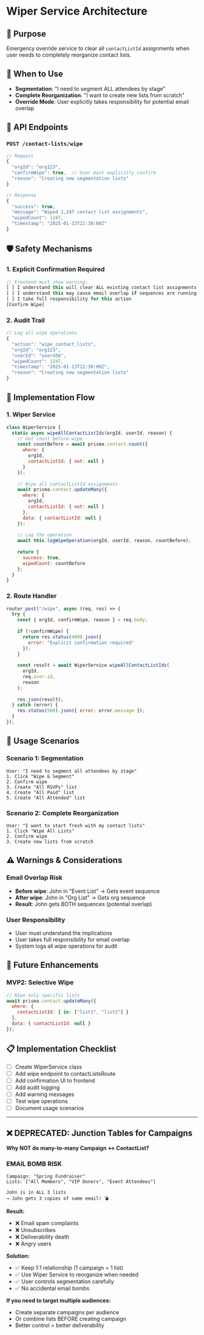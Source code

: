 # Wiper Service Architecture

## 🎯 Purpose
Emergency override service to clear all `contactListId` assignments when user needs to completely reorganize contact lists.

## 🚨 When to Use
- **Segmentation**: "I need to segment ALL attendees by stage"
- **Complete Reorganization**: "I want to create new lists from scratch"
- **Override Mode**: User explicitly takes responsibility for potential email overlap

## 🔧 API Endpoints

### `POST /contact-lists/wipe`
```javascript
// Request
{
  "orgId": "org123",
  "confirmWipe": true,  // User must explicitly confirm
  "reason": "Creating new segmentation lists"
}

// Response
{
  "success": true,
  "message": "Wiped 1,247 contact list assignments",
  "wipedCount": 1247,
  "timestamp": "2025-01-13T22:30:00Z"
}
```

## 🛡️ Safety Mechanisms

### 1. Explicit Confirmation Required
```javascript
// Frontend must show warning:
[ ] I understand this will clear ALL existing contact list assignments
[ ] I understand this may cause email overlap if sequences are running
[ ] I take full responsibility for this action
[Confirm Wipe]
```

### 2. Audit Trail
```javascript
// Log all wipe operations
{
  "action": "wipe_contact_lists",
  "orgId": "org123", 
  "userId": "user456",
  "wipedCount": 1247,
  "timestamp": "2025-01-13T22:30:00Z",
  "reason": "Creating new segmentation lists"
}
```

## 🔄 Implementation Flow

### 1. Wiper Service
```javascript
class WiperService {
  static async wipeAllContactListIds(orgId, userId, reason) {
    // Get count before wipe
    const countBefore = await prisma.contact.count({
      where: { 
        orgId,
        contactListId: { not: null }
      }
    });
    
    // Wipe all contactListId assignments
    await prisma.contact.updateMany({
      where: { 
        orgId,
        contactListId: { not: null }
      },
      data: { contactListId: null }
    });
    
    // Log the operation
    await this.logWipeOperation(orgId, userId, reason, countBefore);
    
    return {
      success: true,
      wipedCount: countBefore
    };
  }
}
```

### 2. Route Handler
```javascript
router.post("/wipe", async (req, res) => {
  try {
    const { orgId, confirmWipe, reason } = req.body;
    
    if (!confirmWipe) {
      return res.status(400).json({ 
        error: "Explicit confirmation required" 
      });
    }
    
    const result = await WiperService.wipeAllContactListIds(
      orgId, 
      req.user.id, 
      reason
    );
    
    res.json(result);
  } catch (error) {
    res.status(500).json({ error: error.message });
  }
});
```

## 🎯 Usage Scenarios

### Scenario 1: Segmentation
```
User: "I need to segment all attendees by stage"
1. Click "Wipe & Segment" 
2. Confirm wipe
3. Create "All RSVPs" list
4. Create "All Paid" list  
5. Create "All Attended" list
```

### Scenario 2: Complete Reorganization
```
User: "I want to start fresh with my contact lists"
1. Click "Wipe All Lists"
2. Confirm wipe
3. Create new lists from scratch
```

## ⚠️ Warnings & Considerations

### Email Overlap Risk
- **Before wipe**: John in "Event List" → Gets event sequence
- **After wipe**: John in "Org List" → Gets org sequence  
- **Result**: John gets BOTH sequences (potential overlap)

### User Responsibility
- User must understand the implications
- User takes full responsibility for email overlap
- System logs all wipe operations for audit

## 🚀 Future Enhancements

### MVP2: Selective Wipe
```javascript
// Wipe only specific lists
await prisma.contact.updateMany({
  where: { 
    contactListId: { in: ["list1", "list2"] }
  },
  data: { contactListId: null }
});
```

## 📋 Implementation Checklist

- [ ] Create WiperService class
- [ ] Add wipe endpoint to contactListsRoute
- [ ] Add confirmation UI to frontend
- [ ] Add audit logging
- [ ] Add warning messages
- [ ] Test wipe operations
- [ ] Document usage scenarios

---

## ❌ DEPRECATED: Junction Tables for Campaigns

**Why NOT do many-to-many Campaign ↔ ContactList?**

### EMAIL BOMB RISK
```
Campaign: "Spring Fundraiser"
Lists: ["All Members", "VIP Donors", "Event Attendees"]

John is in ALL 3 lists
→ John gets 3 copies of same email! 💣
```

**Result:**
- ❌ Email spam complaints
- ❌ Unsubscribes
- ❌ Deliverability death
- ❌ Angry users

**Solution:**
- ✅ Keep 1:1 relationship (1 campaign = 1 list)
- ✅ Use Wiper Service to reorganize when needed
- ✅ User controls segmentation carefully
- ✅ No accidental email bombs

**If you need to target multiple audiences:**
- Create separate campaigns per audience
- Or combine lists BEFORE creating campaign
- Better control = better deliverability

